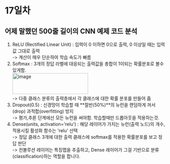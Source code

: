 # 17일차

## 어제 말했던 500줄 길이의 CNN 예제 코드 분석
1. ReLU (Rectified Linear Unit) : 입력이 0 이하면 0으로 출력, 0 이상일 때는 입력값 그대로 출력<br>
-> 계산이 매우 단순하여 학습 속도가 빠름<br>
2. Softmax : 3개의 정답 라벨에 대응되는 출력값을 총합이 1이되는 확률분포로 볼수있게함.<br>
<img width="236" height="65" alt="image" src="https://github.com/user-attachments/assets/993c84c3-236c-4c8e-b421-da2f2c8f6dc1" /><br>
-> 다중 클래스 분류의 출력층에서 각 클래스에 대한 확률 분포를 만들어 줌<br>
3. Dropout(0.5) : 신경망이 학습할 때 **절반(50%)**의 뉴런을 랜덤하게 꺼서(drop) 과적합(overfitting) 방지<br>
-> 평가,추론 단계에선 모든 뉴런을 써야함. 학습할때만 드롭아웃을 적용하는것.<br>
4. Dense(units, activation='relu') : 해당 레이어가 가지는 뉴런(출력 노드)의 개수, 적용시킬 활성화 함수는 'relu' 선택<br>
-> 정답 클래스 3개에 대한 출력 클래스에 softmax를 적용한 확률분포를 보고 정답 판단<br>
-> 컨볼루션 레이어는 특징맵을 추출하고, Dense 레이어가 그걸 기반으로 분류(classification)하는 역할을 합니다.
